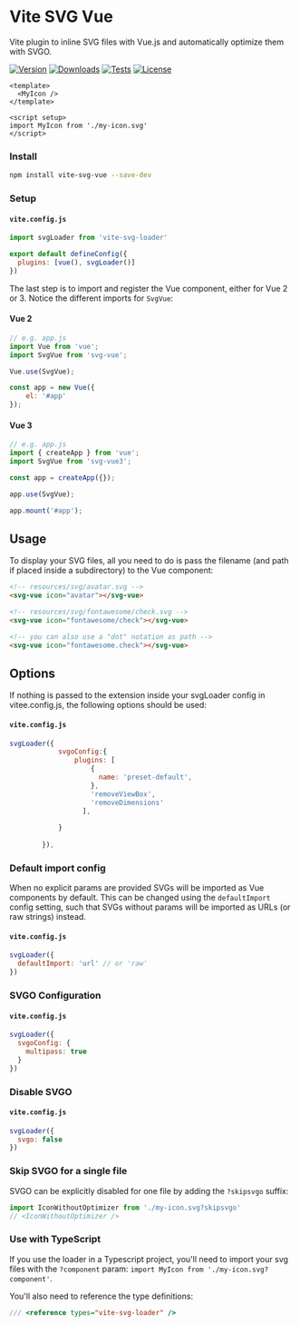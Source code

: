 # Vite SVG Vue
Vite plugin to inline SVG files with Vue.js and automatically optimize them with SVGO.

<a href="https://www.npmjs.com/package/vite-svg-vue" target="_blank"><img src="https://img.shields.io/npm/v/vite-svg-vue?style=flat-square" alt="Version"></a>
<a href="https://www.npmjs.com/package/vite-svg-vue" target="_blank"><img src="https://img.shields.io/npm/dw/vite-svg-vue?style=flat-square" alt="Downloads"></a>
<a href="https://github.com/academeet/vite-svg-vue/actions" target="_blank"><img src="https://img.shields.io/github/actions/workflow/status/academeet/vite-svg-vue/e2e.yml?branch=main&label=tests&style=flat-square" alt="Tests"></a>
<a href="https://www.npmjs.com/package/vite-svg-vue" target="_blank"><img src="https://img.shields.io/npm/l/vite-svg-vue?style=flat-square" alt="License"></a>

```vue
<template>
  <MyIcon />
</template>

<script setup>
import MyIcon from './my-icon.svg'
</script>
```

### Install
```bash
npm install vite-svg-vue --save-dev
```

### Setup

#### `vite.config.js`
```js
import svgLoader from 'vite-svg-loader'

export default defineConfig({
  plugins: [vue(), svgLoader()]
})
```
The last step is to import and register the Vue component, either for Vue 2 or 3. Notice the different imports for `SvgVue`:

#### Vue 2

```js
// e.g. app.js
import Vue from 'vue';
import SvgVue from 'svg-vue';

Vue.use(SvgVue);

const app = new Vue({
    el: '#app'
});
```

#### Vue 3

```js
// e.g. app.js
import { createApp } from 'vue';
import SvgVue from 'svg-vue3';

const app = createApp({});

app.use(SvgVue);

app.mount('#app');
```

## Usage

To display your SVG files, all you need to do is pass the filename (and path if placed inside a subdirectory) to the Vue component:

```html
<!-- resources/svg/avatar.svg -->
<svg-vue icon="avatar"></svg-vue>

<!-- resources/svg/fontawesome/check.svg -->
<svg-vue icon="fontawesome/check"></svg-vue>

<!-- you can also use a "dot" notation as path -->
<svg-vue icon="fontawesome.check"></svg-vue>
```

## Options

If nothing is passed to the extension inside your svgLoader config in vitee.config.js, the following options should be used:

#### `vite.config.js`
```js
svgLoader({
            svgoConfig:{
                plugins: [
                    {
                      name: 'preset-default',
                    },
                    'removeViewBox',
                    'removeDimensions'
                  ],
              
            }
            
        }),
```


### Default import config
When no explicit params are provided SVGs will be imported as Vue components by default.
This can be changed using the `defaultImport` config setting,
such that SVGs without params will be imported as URLs (or raw strings) instead.

#### `vite.config.js`
```js
svgLoader({
  defaultImport: 'url' // or 'raw'
})
```

### SVGO Configuration
#### `vite.config.js`
```js
svgLoader({
  svgoConfig: {
    multipass: true
  }
})
```

### Disable SVGO
#### `vite.config.js`
```js
svgLoader({
  svgo: false
})
```

### Skip SVGO for a single file
SVGO can be explicitly disabled for one file by adding the `?skipsvgo` suffix:
```js
import IconWithoutOptimizer from './my-icon.svg?skipsvgo'
// <IconWithoutOptimizer />
```

### Use with TypeScript
If you use the loader in a Typescript project, you'll need to import your svg files with the `?component` param: `import MyIcon from './my-icon.svg?component'`.

You'll also need to reference the type definitions:
```ts
/// <reference types="vite-svg-loader" />
```


